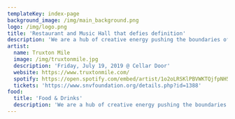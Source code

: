 ```yaml
---
templateKey: index-page
background_image: /img/main_background.png
logo: /img/logo.png
title: 'Restaurant and Music Hall that defies definition'
description: 'We are a hub of creative energy pushing the boundaries of collaboration in food, music, and art. Not afraid to explore new territories and shine the light on creators of all kinds - we are here to celebrate our community with you.'
artist:
  name: Truxton Mile
  image: /img/truxtonmile.jpg
  description: 'Friday, July 19, 2019 @ Cellar Door'
  website: https://www.truxtonmile.com/
  spotify: https://open.spotify.com/embed/artist/1o2oLRSKlPBVWKTQjfpNH5
  tickets: 'https://www.snvfoundation.org/details.php?id=1388'
food:
  title: 'Food & Drinks'
  description: 'We are a hub of creative energy pushing the boundaries of collaboration in food, music, and art. Not afraid to explore new territories and shine the light on creators of all kinds - we are here to celebrate our community with you.'
---
```

